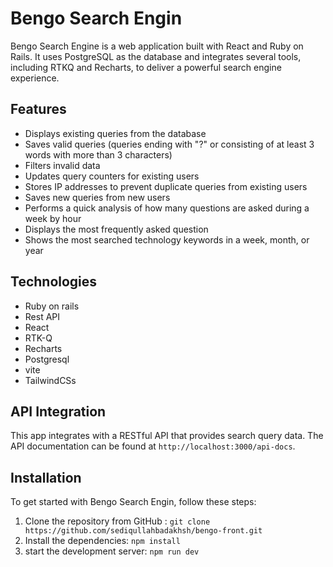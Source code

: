 # Bengo Search Engin

Bengo Search Engine is a web application built with React and Ruby on Rails. It uses PostgreSQL as the database and integrates several tools, including RTKQ and Recharts, to deliver a powerful search engine experience.

## Features

- Displays existing queries from the database
- Saves valid queries (queries ending with "?" or consisting of at least 3 words with more than 3 characters)
- Filters invalid data
- Updates query counters for existing users
- Stores IP addresses to prevent duplicate queries from existing users
- Saves new queries from new users
- Performs a quick analysis of how many questions are asked during a week by hour
- Displays the most frequently asked question
- Shows the most searched technology keywords in a week, month, or year

## Technologies

- Ruby on rails
- Rest API
- React
- RTK-Q
- Recharts
- Postgresql
- vite
- TailwindCSs

## API Integration

This app integrates with a RESTful API that provides search query data. The API documentation can be found at `http://localhost:3000/api-docs`.

## Installation

To get started with Bengo Search Engin, follow these steps:

1. Clone the repository from GitHub : `git clone https://github.com/sediqullahbadakhsh/bengo-front.git`
2. Install the dependencies: `npm install`
3. start the development server: `npm run dev`
